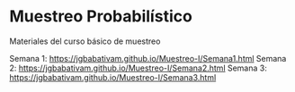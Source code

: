# Muestreo Probabilístico 

Materiales del curso básico de muestreo


Semana 1: https://jgbabativam.github.io/Muestreo-I/Semana1.html
Semana 2: https://jgbabativam.github.io/Muestreo-I/Semana2.html
Semana 3: https://jgbabativam.github.io/Muestreo-I/Semana3.html